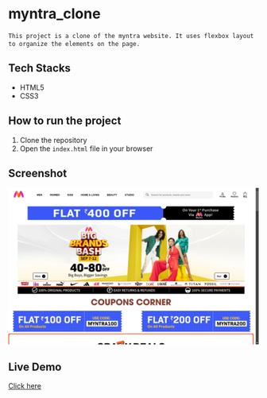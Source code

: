 # myntra_clone

    This project is a clone of the myntra website. It uses flexbox layout to organize the elements on the page.

<!-- add tech stacks -->
## Tech Stacks
- HTML5
- CSS3

## How to run the project

1. Clone the repository
2. Open the `index.html` file in your browser

## Screenshot

![Myntra Clone](./clone_myntra.png)

## Live Demo
[Click here](https://myntra-clone-jade-pi.vercel.app/)
